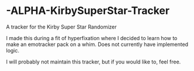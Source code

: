 # -ALPHA-KirbySuperStar-Tracker
A tracker for the Kirby Super Star Randomizer

I made this during a fit of hyperfixation where I decided to learn how to make an emotracker pack on a whim.
Does not currently have implemented logic.

I will probably not maintain this tracker, but if you would like to, feel free.
